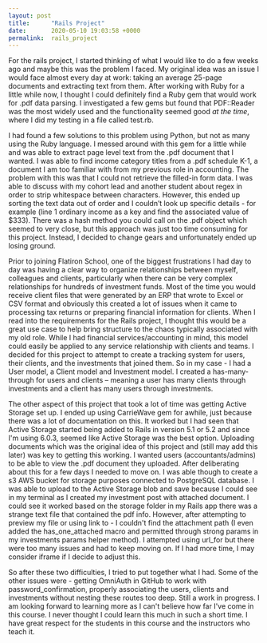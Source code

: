 ```yaml
---
layout: post
title:      "Rails Project"
date:       2020-05-10 19:03:58 +0000
permalink:  rails_project
---
```



For the rails project, I started thinking of what I would like to do a few weeks ago and maybe this was the problem I faced. My original idea was an issue I would face almost every day at work: taking an average 25-page documents and extracting text from them. After working with Ruby for a little while now, I thought I could definitely find a Ruby gem that would work for .pdf data parsing. I investigated a few gems but found that PDF::Reader was the most widely used and the functionality seemed good *at the time*, where I did my testing in a file called test.rb.

I had found a few solutions to this problem using Python, but not as many using the Ruby language. I messed around with this gem for a little while and was able to extract page level text from the .pdf document that I wanted. I was able to find income category titles from a .pdf schedule K-1, a document I am too familiar with from my previous role in accounting. The problem with this was that I could not retrieve the filled-in form data. I was able to discuss with my cohort lead and another student about regex in order to strip whitespace between characters. However, this ended up sorting the text data out of order and I couldn’t look up specific details - for example (line 1 ordinary income as a key and find the associated value of $333). There was a hash method you could call on the .pdf object which seemed to very close, but this approach was just too time consuming for this project. Instead, I decided to change gears and unfortunately ended up losing ground.

Prior to joining Flatiron School, one of the biggest frustrations I had day to day was having a clear way to organize relationships between myself, colleagues and clients, particularly when there can be very complex relationships for hundreds of investment funds. Most of the time you would receive client files that were generated by an ERP that wrote to Excel or CSV format and obviously this created a lot of issues when it came to processing tax returns or preparing financial information for clients. When I read into the requirements for the Rails project, I thought this would be a great use case to help bring structure to the chaos typically associated with my old role. While I had financial services/accounting in mind, this model could easily be applied to any service relationship with clients and teams. I decided for this project to attempt to create a tracking system for users, their clients, and the investments that joined them. So in my case - I had a User model, a Client model and Investment model. I created a has-many-through for users and clients – meaning a user has many clients through investments and a client has many users through investments.

The other aspect of this project that took a lot of time was getting Active Storage set up. I ended up using CarrieWave gem for awhile, just because there was a lot of documentation on this. It worked but I had seen that Active Storage started being added to Rails in version 5.1 or 5.2 and since I'm using 6.0.3, seemed like Active Storage was the best option. Uploading documents which was the original idea of this project and (still may add this later) was key to getting this working. I wanted users (accountants/admins) to be able to view the .pdf document they uploaded. After deliberating about this for a few days I needed to move on. I was able though to create a s3 AWS bucket for storage purposes connected to PostgreSQL database. I was able to upload to the Active Storage blob and save because I could see in my terminal as I created my investment post with attached document. I could see it worked based on the storage folder in my Rails app there was a strange text file that contained the pdf info. However, after attempting to preview my file or using link to - I couldn't find the attachment path (I even added the has_one_attached macro and permitted through strong params in my investments params helper method). I attempted using url_for but there were too many issues and had to keep moving on. If I had more time, I may consider iframe if I decide to adjust this.

So after these two difficulties, I tried to put together what I had. Some of the other issues were - getting OmniAuth in GitHub to work with password_confirmation, properly associating the users, clients and investments without nesting these routes too deep. Still a work in progress. I am looking forward to learning more as I can't believe how far I've come in this course. I never thought I could learn this much in such a short time. I have great respect for the students in this course and the instructors who teach it. 

 


 


